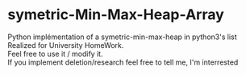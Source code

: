 # symetric-Min-Max-Heap-Array
Python implémentation of a symetric-min-max-heap in python3's list   
Realized for University HomeWork.  
Feel free to use it / modify it.  
If you implement deletion/research feel free to tell me, I'm interrested   
